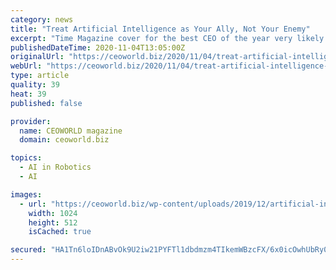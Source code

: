 ```yaml
---
category: news
title: "Treat Artificial Intelligence as Your Ally, Not Your Enemy"
excerpt: "Time Magazine cover for the best CEO of the year very likely will be a robot. It remembers better than you, it counts faster than you, and it won’t be angry with competitors.” —Jack Ma With increased emphasis on technology,"
publishedDateTime: 2020-11-04T13:05:00Z
originalUrl: "https://ceoworld.biz/2020/11/04/treat-artificial-intelligence-as-your-ally-not-your-enemy/"
webUrl: "https://ceoworld.biz/2020/11/04/treat-artificial-intelligence-as-your-ally-not-your-enemy/"
type: article
quality: 39
heat: 39
published: false

provider:
  name: CEOWORLD magazine
  domain: ceoworld.biz

topics:
  - AI in Robotics
  - AI

images:
  - url: "https://ceoworld.biz/wp-content/uploads/2019/12/artificial-intelligence.jpg"
    width: 1024
    height: 512
    isCached: true

secured: "HA1Tn6loIDnABvOk9U2iw21PYFTl1dbdmzm4TIkemWBzcFX/6x0icOwhUbRy08jvuXTqqBFeFJXEc2CncDyTN796wlmQ3Qg9EwMSenfVjVBO+5O8yPfEpn0W7iWXuYddRpRdrY7y0SwAJUxvcjoxem5hMspOhfT32TMy2riAAE8ryfRQ/kod9leFA8QaD8bGAEzPgXUsyHMMM1ea1KsHVn9esqmT8+MmNqJGVn4hzhaAkEUgL2rQvm8iVFnnGSPyQ8sPVgyMoqK5vpwMt7sNEJ0Z7FYl/7FvA7dTAlyROv0MFshaUPovheyWwxi/Ux6wb5SLZvYIimQOSluOBFyG1DryJc9DuMJkARG9knaML+E=;dawAVPHoa8RQkEMjGw/KnA=="
---
```


